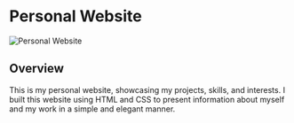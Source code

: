 # Personal Website

![Personal Website](https://trashcodagama.github.io/Personal-Site-HTML-CSS-/)

## Overview

This is my personal website, showcasing my projects, skills, and interests. I built this website using HTML and CSS to present information about myself and my work in a simple and elegant manner.
